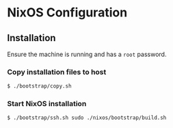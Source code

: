 # NixOS Configuration

## Installation

Ensure the machine is running and has a `root` password.

### Copy installation files to host

``` bash
$ ./bootstrap/copy.sh
```

### Start NixOS installation

``` bash
$ ./bootstrap/ssh.sh sudo ./nixos/bootstrap/build.sh
```

